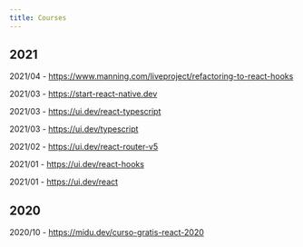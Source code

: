 ```yaml
---
title: Courses
---
```


## 2021

2021/04 - https://www.manning.com/liveproject/refactoring-to-react-hooks

2021/03 - https://start-react-native.dev

2021/03 - https://ui.dev/react-typescript

2021/03 - https://ui.dev/typescript

2021/02 - https://ui.dev/react-router-v5

2021/01 - https://ui.dev/react-hooks

2021/01 - https://ui.dev/react

## 2020

2020/10 - https://midu.dev/curso-gratis-react-2020
